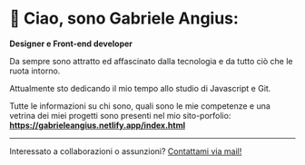 # 👋 Ciao, sono Gabriele Angius:
**Designer e Front-end developer**

Da sempre sono attratto ed affascinato dalla tecnologia e da tutto ciò che le ruota intorno.

Attualmente sto dedicando il mio tempo allo studio di Javascript e Git.

Tutte le informazioni su chi sono, quali sono le mie competenze e una vetrina dei miei progetti sono presenti nel mio sito-porfolio:
**https://gabrieleangius.netlify.app/index.html**

<hr>

Interessato a collaborazioni o assunzioni?
<a href="mailto:gabrieleangius@protonmail.com">Contattami via mail!</a></p>


